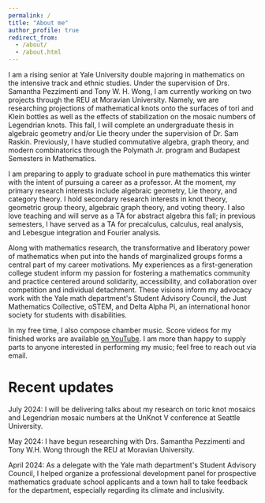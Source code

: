 ```yaml
---
permalink: /
title: "About me"
author_profile: true
redirect_from: 
  - /about/
  - /about.html
---
```


I am a rising senior at Yale University double majoring in mathematics on the intensive track and ethnic studies. Under the supervision of Drs. Samantha Pezzimenti and Tony W. H. Wong, I am currently working on two projects through the REU at Moravian University. Namely, we are researching projections of mathematical knots onto the surfaces of tori and Klein bottles as well as the effects of stabilization on the mosaic numbers of Legendrian knots. This fall, I will complete an undergraduate thesis in algebraic geometry and/or Lie theory under the supervision of Dr. Sam Raskin. Previously, I have studied commutative algebra, graph theory, and modern combinatorics through the Polymath Jr. program and Budapest Semesters in Mathematics.

I am preparing to apply to graduate school in pure mathematics this winter with the intent of pursuing a career as a professor. At the moment, my primary research interests include algebraic geometry, Lie theory, and category theory. I hold secondary research interests in knot theory, geometric group theory, algebraic graph theory, and voting theory. I also love teaching and will serve as a TA for abstract algebra this fall; in previous semesters, I have served as a TA for precalculus, calculus, real analysis, and Lebesgue integration and Fourier analysis.

Along with mathematics research, the transformative and liberatory power of mathematics when put into the hands of marginalized groups forms a central part of my career motivations. My experiences as a first-generation college student inform my passion for fostering a mathematics community and practice centered around solidarity, accessibility, and collaboration over competition and individual detachment. These visions inform my advocacy work with the Yale math department's Student Advisory Council, the Just Mathematics Collective, oSTEM, and Delta Alpha Pi, an international honor society for students with disabilities.

In my free time, I also compose chamber music. Score videos for my finished works are available [on YouTube](https://www.youtube.com/@LucTaMusic). I am more than happy to supply parts to anyone interested in performing my music; feel free to reach out via email.

Recent updates
======
July 2024: I will be delivering talks about my research on toric knot mosaics and Legendrian mosaic numbers at the UnKnot V conference at Seattle University.

May 2024: I have begun researching with Drs. Samantha Pezzimenti and Tony W.H. Wong through the REU at Moravian University.

April 2024: As a delegate with the Yale math department's Student Advisory Council, I helped organize a professional development panel for prospective mathematics graduate school applicants and a town hall to take feedback for the department, especially regarding its climate and inclusivity.
